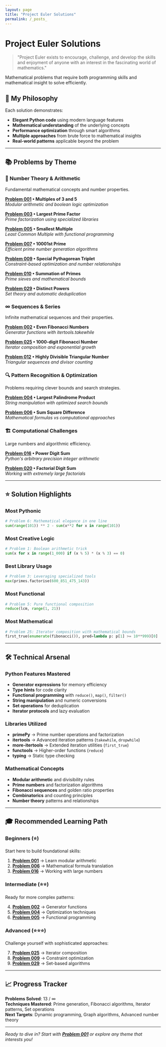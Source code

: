 ```yaml
---
layout: page
title: "Project Euler Solutions"
permalink: /_posts_
---
```


# Project Euler Solutions

> "Project Euler exists to encourage, challenge, and develop the skills and enjoyment of anyone with an interest in the fascinating world of mathematics."

Mathematical problems that require both programming skills and mathematical insight to solve efficiently.

## 🎯 My Philosophy

Each solution demonstrates:
- **Elegant Python code** using modern language features
- **Mathematical understanding** of the underlying concepts  
- **Performance optimization** through smart algorithms
- **Multiple approaches** from brute force to mathematical insights
- **Real-world patterns** applicable beyond the problem

---

## 📚 Problems by Theme

### 🔢 Number Theory & Arithmetic
Fundamental mathematical concepts and number properties.

**[Problem 001](problem-001.md) • Multiples of 3 and 5**  
*Modular arithmetic and boolean logic optimization*

**[Problem 003](problem-003.md) • Largest Prime Factor**  
*Prime factorization using specialized libraries*

**[Problem 005](problem-005.md) • Smallest Multiple**  
*Least Common Multiple with functional programming*

**[Problem 007](problem-007.md) • 10001st Prime**  
*Efficient prime number generation algorithms*

**[Problem 009](problem-009.md) • Special Pythagorean Triplet**  
*Constraint-based optimization and number relationships*

**[Problem 010](problem-010.md) • Summation of Primes**  
*Prime sieves and mathematical bounds*

**[Problem 029](problem-029.md) • Distinct Powers**  
*Set theory and automatic deduplication*

### ∞ Sequences & Series
Infinite mathematical sequences and their properties.

**[Problem 002](problem-002.md) • Even Fibonacci Numbers**  
*Generator functions with itertools.takewhile*

**[Problem 025](problem-025.md) • 1000-digit Fibonacci Number**  
*Iterator composition and exponential growth*

**[Problem 012](problem-012.md) • Highly Divisible Triangular Number**  
*Triangular sequences and divisor counting*

### 🔍 Pattern Recognition & Optimization
Problems requiring clever bounds and search strategies.

**[Problem 004](problem-004.md) • Largest Palindrome Product**  
*String manipulation with optimized search bounds*

**[Problem 006](problem-006.md) • Sum Square Difference**  
*Mathematical formulas vs computational approaches*

### 🏗️ Computational Challenges
Large numbers and algorithmic efficiency.

**[Problem 016](problem-016.md) • Power Digit Sum**  
*Python's arbitrary precision integer arithmetic*

**[Problem 020](problem-020.md) • Factorial Digit Sum**  
*Working with extremely large factorials*

---

## ⭐ Solution Highlights

### Most Pythonic
```python
# Problem 6: Mathematical elegance in one line
sum(range(101)) ** 2 - sum(x**2 for x in range(101))
```

### Most Creative Logic
```python
# Problem 1: Boolean arithmetic trick
sum(x for x in range(1_000) if (x % 5) * (x % 3) == 0)
```

### Best Library Usage
```python
# Problem 3: Leveraging specialized tools
max(primes.factorise(600_851_475_143))
```

### Most Functional
```python
# Problem 5: Pure functional composition
reduce(lcm, range(1, 21))
```

### Most Mathematical
```python
# Problem 25: Iterator composition with mathematical bounds
first_true(enumerate(fibonacci()), pred=lambda p: p[1] >= 10**999)[0]
```

---

## 🛠️ Technical Arsenal

### Python Features Mastered
- **Generator expressions** for memory efficiency
- **Type hints** for code clarity
- **Functional programming** with `reduce()`, `map()`, `filter()`
- **String manipulation** and numeric conversions
- **Set operations** for deduplication
- **Iterator protocols** and lazy evaluation

### Libraries Utilized
- **primePy** → Prime number operations and factorization
- **itertools** → Advanced iteration patterns (`takewhile`, `dropwhile`)
- **more-itertools** → Extended iteration utilities (`first_true`)
- **functools** → Higher-order functions (`reduce`)
- **typing** → Static type checking

### Mathematical Concepts
- **Modular arithmetic** and divisibility rules
- **Prime numbers** and factorization algorithms  
- **Fibonacci sequences** and golden ratio properties
- **Combinatorics** and counting principles
- **Number theory** patterns and relationships

---

## 🎓 Recommended Learning Path

### Beginners (⭐)
Start here to build foundational skills:

1. **[Problem 001](problem-001.md)** → Learn modular arithmetic
2. **[Problem 006](problem-006.md)** → Mathematical formula translation
3. **[Problem 016](problem-016.md)** → Working with large numbers

### Intermediate (⭐⭐)
Ready for more complex patterns:

4. **[Problem 002](problem-002.md)** → Generator functions
5. **[Problem 004](problem-004.md)** → Optimization techniques
6. **[Problem 005](problem-005.md)** → Functional programming

### Advanced (⭐⭐⭐)
Challenge yourself with sophisticated approaches:

7. **[Problem 025](problem-025.md)** → Iterator composition
8. **[Problem 009](problem-009.md)** → Constraint optimization
9. **[Problem 029](problem-029.md)** → Set-based algorithms

---

## 📈 Progress Tracker

**Problems Solved**: 13 / ∞  
**Techniques Mastered**: Prime generation, Fibonacci algorithms, Iterator patterns, Set operations  
**Next Targets**: Dynamic programming, Graph algorithms, Advanced number theory

---

*Ready to dive in? Start with **[Problem 001](problem-001.md)** or explore any theme that interests you!*